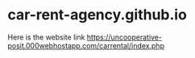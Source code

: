 # car-rent-agency.github.io

Here is the website link https://uncooperative-posit.000webhostapp.com/carrental/index.php
